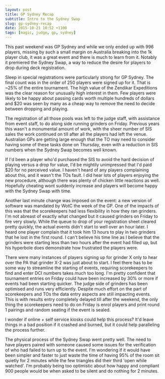 ```yaml
---
layout: post
title: GP Sydney Recap
subtitle: Intro to the Sydney Swap
slug: gp-sydney-recap
date: 2015-10-21 10:52 +1100
tags: [magic, judge, gp, sydney]
---
```


This past weekend was GP Sydney and while we only ended up with 996 players, 
missing by such a small margin on Australia breaking into the 1k player club, 
it was a great event and there is much to learn from it. Notably it premiered 
the Sydney Swap, a way to reduce the desire for players to drop during deck
registration.

Sleep in special registrations were particularly strong for GP Sydney. The final
count was in the order of 250 players were signed up for it. That is ~25% of the
entire tournament. The high value of the Zendikar Expeditions was the clear 
reason for unusually high interest in them. Few players were likely to be happy 
about passing cards worth multiple hundreds of dollars and $20 was seen by many 
as a cheap way to remove the need to decide between dropping and playing.

The registration of all those pools was left to the judge staff, with assistance 
from event staff, to do along side running grinders on Friday. Previous years 
this wasn't a monumental amount of work, with the sheer number of SIS sales the
work continued on till after all the players had left the venue. Australian GPs 
are getting large enough that the TO may need to consider having some of these 
tasks done on Thursday, even with a reduction in SIS numbers when the Sydney 
Swap becomes well known.

If I'd been a player who'd purchased the SIS to avoid the hard decision of 
playing versus a drop for value, I'd be mightily unimpressed that I'd paid $20 
for no perceived value. I haven't heard of any players complaining about this,
and it wasn't the TOs fault. I did hear lots of players enjoying the new 
procedure, although there was plenty of chicken little reactions as well. 
Hopefully cheating wont suddenly increase and players will become happy with the
Sydney Swap with time.

Another last minute change was imposed on the event: a new version of software 
was mandated by WotC the week of the GP. One of the impacts of this was that the
scorekeepers had less flexibility in how they ran grinders. I'm not abreast of 
exactly what changed but it caused grinders on Friday to fire very slowly. While
the queue to drop of your registration sheet cleared pretty quickly, the actual 
events didn't start to well over an hour later. I heard one player complain that 
it took him 13 hours to play in two grinders that he lost in the first round. I 
can't believe his time line as I believe that the grinders were starting less 
than two hours after the event had filled up, but his hyperbole does demonstrate
how frustrated the players were.

There were many instances of players signing up for grinder X only to hear over
the PA that grinder X-2 was just about to start. I feel there has to be some way
to streamline the starting of events, requiring scorekeepers to find and enter 
DCI numbers takes much too long. I'm pretty confident that tournament entries on 
Friday could have been increased by 30% or more if events had been starting 
quicker. The judge side of grinders has been optimised and runs very efficiently.
Despite much effort on the part of scorekeepers and TOs the data entry aspects 
are still impacting events. This is with results entry completely delayed till 
after the weekend, the only thing the scorekeepers need to do on Friday is 
enrol players and print round 1 pairings and random seating if the event is 
sealed.

I wonder if online + self service kiosks could help this process? It'd leave 
things in a bad position if it crashed and burned, but it could help 
paralleling the process further.

The physical process of the Sydney Swap went pretty well. The need to have 
players paired with someone caused some issues for the verification of who had
failed to turn up to the event. I'm wondering if it would have been simpler and
faster to just waste the time of having 95% of the room sit quietly for 2 
minutes while the few triangles did their third 'open while watched'. I'm
probably being too optimistic about how happy and compliant 900 people would be
when asked to be silent and do nothing for 2 minutes.
